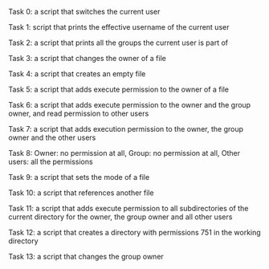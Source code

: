 Task 0: a script that switches the current user

Task 1: script that prints the effective username of the current user

Task 2: a script that prints all the groups the current user is part of

Task 3: a script that changes the owner of a file

Task 4: a script that creates an empty file

Task 5: a script that adds execute permission to the owner of a file 

Task 6: a script that adds execute permission to the owner and the group owner, and read permission to other users 

Task 7: a script that adds execution permission to the owner, the group owner and the other users

Task 8: Owner: no permission at all, Group: no permission at all, Other users: all the permissions

Task 9: a script that sets the mode of a file 

Task 10: a script that references another file

Task 11: a script that adds execute permission to all subdirectories of the current directory for the owner, the group owner and all other users

Task 12: a script that creates a directory with permissions 751 in the working directory   

Task 13: a script that changes the group owner
